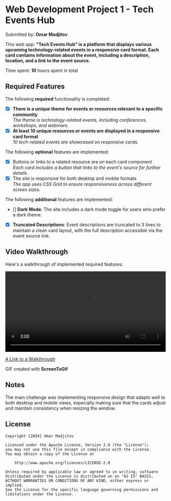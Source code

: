 # Web Development Project 1 - **Tech Events Hub**

Submitted by: **Omar Madjitov**

This web app: **"Tech Events Hub" is a platform that displays various upcoming technology-related events in a responsive card format. Each card contains information about the event, including a description, location, and a link to the event source.**

Time spent: **10** hours spent in total

## Required Features

The following **required** functionality is completed:

- [x] **There is a unique theme for events or resources relevant to a specific community**  
       _The theme is technology-related events, including conferences, workshops, and webinars._
- [x] **At least 10 unique resources or events are displayed in a responsive card format**  
       _10 tech-related events are showcased on responsive cards._

The following **optional** features are implemented:

- [x] Buttons or links to a related resource are on each card component  
       _Each card includes a button that links to the event's source for further details._
- [x] The site is responsive for both desktop and mobile formats  
       _The app uses CSS Grid to ensure responsiveness across different screen sizes._

The following **additional** features are implemented:

- [] **Dark Mode**: The site includes a dark mode toggle for users who prefer a dark theme.
- [x] **Truncated Descriptions**: Event descriptions are truncated to 3 lines to maintain a clean card layout, with the full description accessible via the event source link.

## Video Walkthrough

Here's a walkthrough of implemented required features:

<video width="100%" controls>
  <source src="https://i.imgur.com/your-video-id.mp4" type="video/mp4">
  Your browser does not support the video tag.
</video>

[A Link to a Walkthrough](https://imgur.com/a/nprQezl)

<!-- Replace this with whatever GIF tool you used! -->

GIF created with **ScreenToGif**

## Notes

The main challenge was implementing responsive design that adapts well to both desktop and mobile views, especially making sure that the cards adjust and maintain consistency when resizing the window.

## License

    Copyright [2024] Omar Madjitov

    Licensed under the Apache License, Version 2.0 (the "License");
    you may not use this file except in compliance with the License.
    You may obtain a copy of the License at

        http://www.apache.org/licenses/LICENSE-2.0

    Unless required by applicable law or agreed to in writing, software
    distributed under the License is distributed on an "AS IS" BASIS,
    WITHOUT WARRANTIES OR CONDITIONS OF ANY KIND, either express or implied.
    See the License for the specific language governing permissions and
    limitations under the License.
